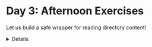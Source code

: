 # Day 3: Afternoon Exercises

Let us build a safe wrapper for reading directory content!

<details>

After looking at the exercise, you can look at the [solutions] provided.

[solutions]: solutions-afternoon.md

</details>
